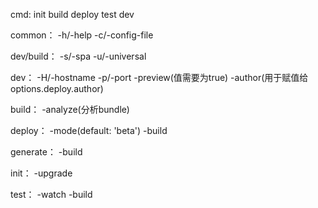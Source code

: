 
cmd:
init
build
deploy
test
dev

common：
-h/-help
-c/-config-file

dev/build：
-s/-spa
-u/-universal

dev：
-H/-hostname
-p/-port
-preview(值需要为true)
-author(用于赋值给options.deploy.author)

build：
-analyze(分析bundle)

deploy：
-mode(default: 'beta')
-build

generate：
-build

init：
-upgrade

test：
-watch
-build
